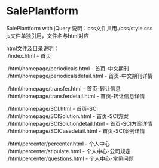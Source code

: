 # SalePlantform
SalePlantform with jQuery
说明：css文件共用./css/style.css  
      js文件单独引用，文件名与html对应    

html文件及目录说明：  
./index.html - 首页

./html/homepage/periodicals.html - 首页-中文期刊        
./html/homepage/periodicalsdetail.html - 首页-中文期刊详情   

./html/homepage/transfer.html - 首页-转让信息      
./html/homepage/transferdetail.html - 首页-转让信息详情      
 
./html/homepage/SCI.html - 首页-SCI     
./html/homepage/SCISolution.html - 首页-SCI方案      
./html/homepage/SCISolutiondetail.html - 首页-SCI方案详情    
./html/homepage/SCICasedetail.html - 首页-SCI案例详情     


./html/percenter/percenter.html - 个人中心   
./html/percenter/stipulate.html - 个人中心-公司规定   
./html/percenter/questions.html - 个人中心-常见问题 


